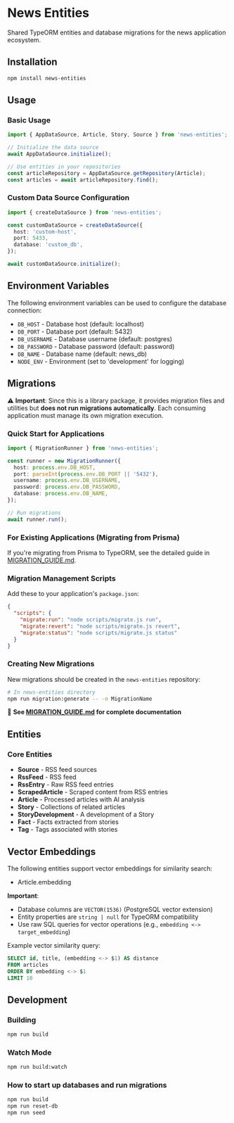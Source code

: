 # News Entities

Shared TypeORM entities and database migrations for the news application ecosystem.

## Installation

```bash
npm install news-entities
```

## Usage

### Basic Usage

```typescript
import { AppDataSource, Article, Story, Source } from 'news-entities';

// Initialize the data source
await AppDataSource.initialize();

// Use entities in your repositories
const articleRepository = AppDataSource.getRepository(Article);
const articles = await articleRepository.find();
```

### Custom Data Source Configuration

```typescript
import { createDataSource } from 'news-entities';

const customDataSource = createDataSource({
  host: 'custom-host',
  port: 5433,
  database: 'custom_db',
});

await customDataSource.initialize();
```

## Environment Variables

The following environment variables can be used to configure the database connection:

- `DB_HOST` - Database host (default: localhost)
- `DB_PORT` - Database port (default: 5432)
- `DB_USERNAME` - Database username (default: postgres)
- `DB_PASSWORD` - Database password (default: password)
- `DB_NAME` - Database name (default: news_db)
- `NODE_ENV` - Environment (set to 'development' for logging)

## Migrations

⚠️ **Important**: Since this is a library package, it provides migration files and utilities but **does not run migrations automatically**. Each consuming application must manage its own migration execution.

### Quick Start for Applications

```typescript
import { MigrationRunner } from 'news-entities';

const runner = new MigrationRunner({
  host: process.env.DB_HOST,
  port: parseInt(process.env.DB_PORT || '5432'),
  username: process.env.DB_USERNAME,
  password: process.env.DB_PASSWORD,
  database: process.env.DB_NAME,
});

// Run migrations
await runner.run();
```

### For Existing Applications (Migrating from Prisma)

If you're migrating from Prisma to TypeORM, see the detailed guide in [MIGRATION_GUIDE.md](./MIGRATION_GUIDE.md).

### Migration Management Scripts

Add these to your application's `package.json`:

```json
{
  "scripts": {
    "migrate:run": "node scripts/migrate.js run",
    "migrate:revert": "node scripts/migrate.js revert", 
    "migrate:status": "node scripts/migrate.js status"
  }
}
```

### Creating New Migrations

New migrations should be created in the `news-entities` repository:

```bash
# In news-entities directory
npm run migration:generate -- -n MigrationName
```

📖 **See [MIGRATION_GUIDE.md](./MIGRATION_GUIDE.md) for complete documentation**

## Entities

### Core Entities

- **Source** - RSS feed sources
- **RssFeed** - RSS feed
- **RssEntry** - Raw RSS feed entries
- **ScrapedArticle** - Scraped content from RSS entries
- **Article** - Processed articles with AI analysis
- **Story** - Collections of related articles
- **StoryDevelopment** - A development of a Story
- **Fact** - Facts extracted from stories
- **Tag** - Tags associated with stories


## Vector Embeddings

The following entities support vector embeddings for similarity search:

- Article.embedding

**Important**:
- Database columns are `VECTOR(1536)` (PostgreSQL vector extension)
- Entity properties are `string | null` for TypeORM compatibility
- Use raw SQL queries for vector operations (e.g., `embedding <-> target_embedding`)

Example vector similarity query:
```sql
SELECT id, title, (embedding <-> $1) AS distance
FROM articles
ORDER BY embedding <-> $1
LIMIT 10
```

## Development

### Building

```bash
npm run build
```

### Watch Mode

```bash
npm run build:watch
```

### How to start up databases and run migrations
```bash
npm run build
npm run reset-db
npm run seed
```